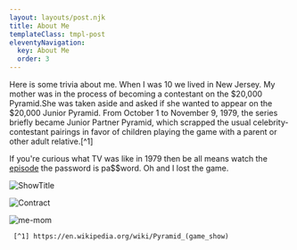 ```yaml
---
layout: layouts/post.njk
title: About Me
templateClass: tmpl-post
eleventyNavigation:
  key: About Me
  order: 3
---
```



Here is some trivia about me. When I was 10 we lived in New Jersey. My mother was in the process of becoming a contestant on the $20,000 Pyramid.She was taken aside and asked if she wanted to appear on the $20,000 Junior Pyramid.
     From October 1 to November 9, 1979, the series briefly became Junior Partner Pyramid, which scrapped the usual celebrity-contestant pairings in favor of children playing the game with a parent or other adult relative.[^1]


If you're curious what TV was like in 1979 then be all means watch the [episode](https://vimeo.com/26595314) the password is pa$$word.
Oh and I lost the game.


![ShowTitle](https://applegate-paul.mo.cloudinary.net/https://storage.googleapis.com/cloudinarymedia/images/Pyramid-title.jpg)

![Contract](https://applegate-paul.mo.cloudinary.net/img/contract.jpg)

![me-mom](https://applegate-paul.mo.cloudinary.net/img/Me-Mom.jpg)



     [^1] https://en.wikipedia.org/wiki/Pyramid_(game_show)
